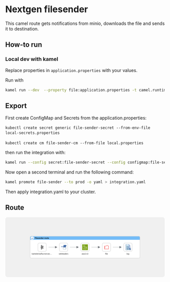 # Nextgen filesender

This camel route gets notifications from minio, downloads the file and sends it to destination.

## How-to run

### Local dev with kamel

Replace properties in `application.properties` with your values.

Run with

```sh
kamel run --dev  --property file:application.properties -t camel.runtime-provider=plain-quarkus file-sender.camel.yaml
```

## Export
First create ConfigMap and Secrets from the application.properties:

```
kubectl create secret generic file-sender-secret --from-env-file local-secrets.properties

kubectl create cm file-sender-cm --from-file local.properties
```

then run the integration with:

```sh
kamel run --config secret:file-sender-secret --config configmap:file-sender-cm -t camel.runtime-provider=plain-quarkus file-sender.camel.yaml
```

Now open a second terminal and run the following command:

```sh
kamel promote file-sender --to prod -o yaml > integration.yaml
```

Then apply integration.yaml to your cluster.

## Route

![filesender route](./route.png)
